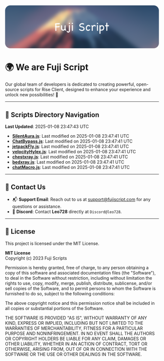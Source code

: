 ![Banner](.github/b.webp)

# 🌍 **We are Fuji Script**

Our global team of developers is dedicated to creating powerful, open-source scripts for Rise Client, designed to enhance your experience and unlock new possibilities! 🌟

---
<!-- SCRIPTS_NAVIGATION_START -->
## 📂 **Scripts Directory Navigation**

**Last Updated**: 2025-01-08 23:47:43 UTC

- **[SilentAura.js](scripts/SilentAura.js)**: Last modified on 2025-01-08 23:47:41 UTC
- **[ChatBypass.js](scripts/ChatBypass.js)**: Last modified on 2025-01-08 23:47:41 UTC
- **[jetpackFly.js](scripts/jetpackFly.js)**: Last modified on 2025-01-08 23:47:41 UTC
- **[velocityHylex.js](scripts/velocityHylex.js)**: Last modified on 2025-01-08 23:47:41 UTC
- **[chestxray.js](scripts/chestxray.js)**: Last modified on 2025-01-08 23:47:41 UTC
- **[bedxray.js](scripts/bedxray.js)**: Last modified on 2025-01-08 23:47:41 UTC
- **[chatMacro.js](scripts/chatMacro.js)**: Last modified on 2025-01-08 23:47:41 UTC

<!-- SCRIPTS_NAVIGATION_END -->

---

## 💬 **Contact Us**  
- 📬 **Support Email**: Reach out to us at [support@fujiscript.com](mailto:support@fujiscript.com) for any questions or assistance.  
- 💬 **Discord**: Contact **Leo728** directly at `Discord@leo728`.

---

## 📜 **License**

This project is licensed under the MIT License.  

**MIT License**  
Copyright (c) 2023 Fuji Scripts  

Permission is hereby granted, free of charge, to any person obtaining a copy of this software and associated documentation files (the "Software"), to deal in the Software without restriction, including without limitation the rights to use, copy, modify, merge, publish, distribute, sublicense, and/or sell copies of the Software, and to permit persons to whom the Software is furnished to do so, subject to the following conditions:  

The above copyright notice and this permission notice shall be included in all copies or substantial portions of the Software.  

THE SOFTWARE IS PROVIDED "AS IS", WITHOUT WARRANTY OF ANY KIND, EXPRESS OR IMPLIED, INCLUDING BUT NOT LIMITED TO THE WARRANTIES OF MERCHANTABILITY, FITNESS FOR A PARTICULAR PURPOSE AND NONINFRINGEMENT. IN NO EVENT SHALL THE AUTHORS OR COPYRIGHT HOLDERS BE LIABLE FOR ANY CLAIM, DAMAGES OR OTHER LIABILITY, WHETHER IN AN ACTION OF CONTRACT, TORT OR OTHERWISE, ARISING FROM, OUT OF OR IN CONNECTION WITH THE SOFTWARE OR THE USE OR OTHER DEALINGS IN THE SOFTWARE.  
